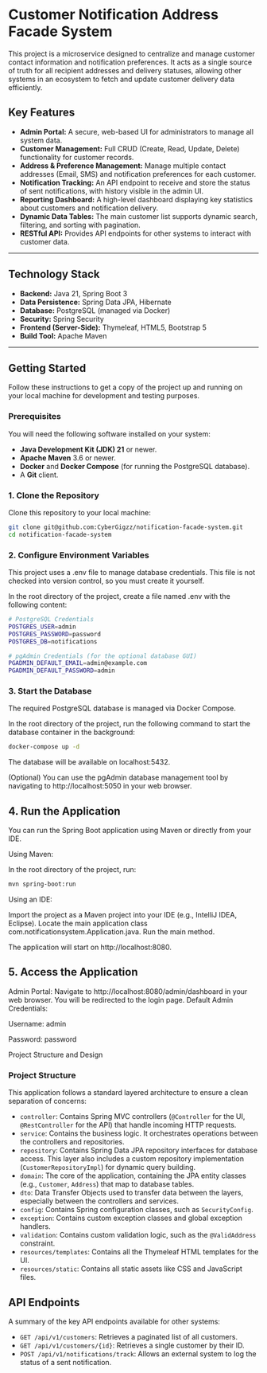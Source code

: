 # Customer Notification Address Facade System

This project is a microservice designed to centralize and manage customer contact information and notification preferences. It acts as a single source of truth for all recipient addresses and delivery statuses, allowing other systems in an ecosystem to fetch and update customer delivery data efficiently.

## Key Features

- **Admin Portal:** A secure, web-based UI for administrators to manage all system data.
- **Customer Management:** Full CRUD (Create, Read, Update, Delete) functionality for customer records.
- **Address & Preference Management:** Manage multiple contact addresses (Email, SMS) and notification preferences for each customer.
- **Notification Tracking:** An API endpoint to receive and store the status of sent notifications, with history visible in the admin UI.
- **Reporting Dashboard:** A high-level dashboard displaying key statistics about customers and notification delivery.
- **Dynamic Data Tables:** The main customer list supports dynamic search, filtering, and sorting with pagination.
- **RESTful API:** Provides API endpoints for other systems to interact with customer data.

---

## Technology Stack

- **Backend:** Java 21, Spring Boot 3
- **Data Persistence:** Spring Data JPA, Hibernate
- **Database:** PostgreSQL (managed via Docker)
- **Security:** Spring Security
- **Frontend (Server-Side):** Thymeleaf, HTML5, Bootstrap 5
- **Build Tool:** Apache Maven

---

## Getting Started

Follow these instructions to get a copy of the project up and running on your local machine for development and testing purposes.

### Prerequisites

You will need the following software installed on your system:

- **Java Development Kit (JDK) 21** or newer.
- **Apache Maven** 3.6 or newer.
- **Docker** and **Docker Compose** (for running the PostgreSQL database).
- A **Git** client.

### 1. Clone the Repository

Clone this repository to your local machine:

```bash
git clone git@github.com:CyberGigzz/notification-facade-system.git
cd notification-facade-system
```
    
### 2. Configure Environment Variables
This project uses a .env file to manage database credentials. This file is not checked into version control, so you must create it yourself.

In the root directory of the project, create a file named .env with the following content:

```bash
# PostgreSQL Credentials
POSTGRES_USER=admin
POSTGRES_PASSWORD=password
POSTGRES_DB=notifications

# pgAdmin Credentials (for the optional database GUI)
PGADMIN_DEFAULT_EMAIL=admin@example.com
PGADMIN_DEFAULT_PASSWORD=admin
```

### 3. Start the Database

The required PostgreSQL database is managed via Docker Compose.

In the root directory of the project, run the following command to start the database container in the background:

```bash
docker-compose up -d
``` 

The database will be available on localhost:5432.

(Optional) You can use the pgAdmin database management tool by navigating to http://localhost:5050 in your web browser.

## 4. Run the Application

You can run the Spring Boot application using Maven or directly from your IDE.

Using Maven:

In the root directory of the project, run:

```bash
mvn spring-boot:run
``` 

Using an IDE:

Import the project as a Maven project into your IDE (e.g., IntelliJ IDEA, Eclipse).
Locate the main application class com.notificationsystem.Application.java.
Run the main method.

The application will start on http://localhost:8080.


## 5. Access the Application

Admin Portal: Navigate to http://localhost:8080/admin/dashboard in your web browser.
You will be redirected to the login page.
Default Admin Credentials:

Username: admin

Password: password

Project Structure and Design

### Project Structure
This application follows a standard layered architecture to ensure a clean separation of concerns:

* `controller`: Contains Spring MVC controllers (`@Controller` for the UI, `@RestController` for the API) that handle incoming HTTP requests.
* `service`: Contains the business logic. It orchestrates operations between the controllers and repositories.
* `repository`: Contains Spring Data JPA repository interfaces for database access. This layer also includes a custom repository implementation (`CustomerRepositoryImpl`) for dynamic query building.
* `domain`: The core of the application, containing the JPA entity classes (e.g., `Customer`, `Address`) that map to database tables.
* `dto`: Data Transfer Objects used to transfer data between the layers, especially between the controllers and services.
* `config`: Contains Spring configuration classes, such as `SecurityConfig`.
* `exception`: Contains custom exception classes and global exception handlers.
* `validation`: Contains custom validation logic, such as the `@ValidAddress` constraint.
* `resources/templates`: Contains all the Thymeleaf HTML templates for the UI.
* `resources/static`: Contains all static assets like CSS and JavaScript files.


## API Endpoints

A summary of the key API endpoints available for other systems:

* `GET /api/v1/customers`: Retrieves a paginated list of all customers.
* `GET /api/v1/customers/{id}`: Retrieves a single customer by their ID.
* `POST /api/v1/notifications/track`: Allows an external system to log the status of a sent notification.
